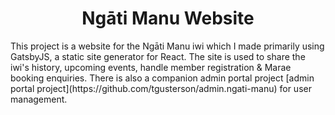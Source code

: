 <h1 align="center">
  Ngāti Manu Website
</h1>
This project is a website for the Ngāti Manu iwi which I made primarily using GatsbyJS, a static site generator for React. The site is used to share the iwi's history, upcoming events, handle member registration & Marae booking enquiries. There is also a companion admin portal project [admin portal project](https://github.com/tgusterson/admin.ngati-manu) for user management.